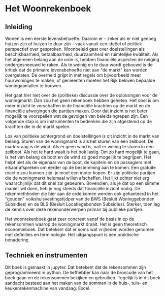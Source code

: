 # Het Woonrekenboek

## Inleiding
Wonen is een eerste levensbehoefte. Daarom er - zeker als er niet genoeg huizen zijn of huizen te duur zijn - vaak vanuit een ideëel of politiek perspectief over gesproken. Woonbeleid gaat over doelstellingen als beschikbaarheid, betaalbaarheid, duurzaamheid en ruimtelijke kwaliteit. Als het algemeen belang aan de orde is, hebben financiële aspecten de neiging ondergesneeuwd te raken. Als te weinig en te duur wordt gebouwd is de kritiek dat de primaire levensbehoefte niet aan "de markt" kan worden overgelaten. De overheid grijpt in met regels om bijvoorbeeld meer huurwoningen te maken, of gemeenten moeten het Rijk beloven bepaalde woningaantallen te bouwen.

Het gaat hier niet over de (politieke) discussie over de oplossingen voor de woningmarkt. Dan zou het geen rekenboek hebben geheten. Het doel is om meer inzicht te verschaffen in de financiële krachten op de markt en de financiële afwegingen die partijen maken. Door dat inzicht is het beter mogelijk te voorspellen wat de gevolgen van beleidsingrepen zijn. Een volgende stap is om instrumenten te bedenken die zijn afgestemd op de krachten die in de markt spelen.

Los van politieke achtergrond en doelstellingen is dit inzicht in de markt van belang. Sturen van de woningmarkt is als het sturen van een zeilboot. De marktvraag is de wind. Als er geen wind is, valt er weinig te sturen in een zeilboot. Als het te hard waait is het ook lastig. Om zo hard mogelijk te gaan, is het van belang de boot en de wind zo goed mogelijk te begrijpen. Het helpt niet als de eigenaar van de boot, de kapitein en de passagiers met elkaar afspreken om eerder op de bestemming aan te komen. Een gratuite reactie zou kunnen zijn: je moet een motor kopen. Er zijn politieke partijen die de woningmarkt helemaal willen afschaffen. Het lijkt echter niet erg waarschijnlijk dat dit snel zal gebeuren. Bovendien, als je dat op een slimme manier wil doen, heb je nog steeds dat financiële inzicht nodig. De rekenmethhoden die hier aan de orde komen werden ook gehanteerd in het "gouden" volkshuisvestingstijdper van de BWS (Besluit Woninggebonden Subsidies) en de BLS (Besluit Locatiegebonden Subsidies). Sterker, toen lag de kennis over deze rekenonderwerpen primair bij publieke partijen.

Het woonrekenboek gaat zeer concreet vanaf de basis in op de rekensommen waarop de woningmarkt draait. Het is geen theoretisch economieboek. Dat betekent dat er soms wat vrijheden worden genomen met definities en terminologie. Het uitgangspunt is een praktische benadering.

## Techniek en instrumenten
Dit boek is gemaakt in jupyter. Dat betekent dat de rekensommen zijn geprogrammeerd in python. De liefhebber kan naar de broncode van het boek gaan en de rekensommen bekijken en gebruiken. Tegelijk is in dit boek aandacht besteed aan het maken van de sommen in de huis-, tuin- en keukenrekenmachine van vandaag: Excel.

